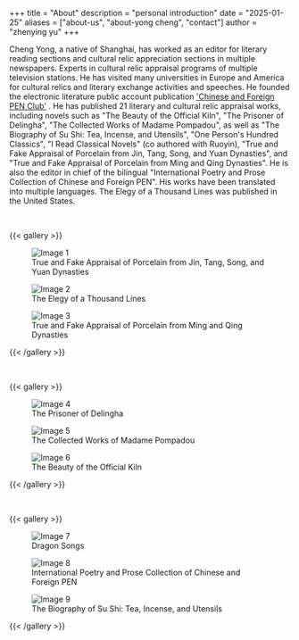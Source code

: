 +++
title = "About"
description = "personal introduction"
date = "2025-01-25"
aliases = ["about-us", "about-yong cheng", "contact"]
author = "zhenying yu"
+++
    

Cheng Yong, a native of Shanghai, has worked as an editor for literary reading sections and cultural relic appreciation sections in multiple newspapers. Experts in cultural relic appraisal programs of multiple television stations. He has visited many universities in Europe and America for cultural relics and literary exchange activities and speeches. He founded the electronic literature public account publication ['Chinese and Foreign PEN Club'](https://mp.weixin.qq.com/s/PC9qSTiLiicyHeQOB5dtEA) . He has published 21 literary and cultural relic appraisal works, including novels such as "The Beauty of the Official Kiln", "The Prisoner of Delingha", "The Collected Works of Madame Pompadou", as well as "The Biography of Su Shi: Tea, Incense, and Utensils", "One Person's Hundred Classics", "I Read Classical Novels" (co authored with Ruoyin), "True and Fake Appraisal of Porcelain from Jin, Tang, Song, and Yuan Dynasties", and "True and Fake Appraisal of Porcelain from Ming and Qing Dynasties". He is also the editor in chief of the bilingual "International Poetry and Prose Collection of Chinese and Foreign PEN". His works have been translated into multiple languages. The Elegy of a Thousand Lines was published in the United States.

&nbsp;

{{< gallery >}}
  <figure>
    <img src="/images/image1.jpg" alt="Image 1" title="True and Fake Appraisal of Porcelain from Jin, Tang, Song, and Yuan Dynasties">
    <figcaption>True and Fake Appraisal of Porcelain from Jin, Tang, Song, and Yuan Dynasties</figcaption>
  </figure>
  <figure>
    <img src="/images/image2.jpg" alt="Image 2" title="The Elegy of a Thousand Lines">
    <figcaption>The Elegy of a Thousand Lines</figcaption>
  </figure>
  <figure>
    <img src="/images/image3.jpg" alt="Image 3" title="True and Fake Appraisal of Porcelain from Ming and Qing Dynasties">
    <figcaption>True and Fake Appraisal of Porcelain from Ming and Qing Dynasties</figcaption>
  </figure>
{{< /gallery >}}

&nbsp;

{{< gallery >}}
  <figure>
    <img src="/images/image4.webp" alt="Image 4" title="The Prisoner of Delingha                                                                 ">
    <figcaption>The Prisoner of Delingha</figcaption>
  </figure>
  <figure>
    <img src="/images/image5.webp" alt="Image 5" title="The Collected Works of Madame Pompadou">
    <figcaption>The Collected Works of Madame Pompadou</figcaption>
  </figure>
  <figure>
    <img src="/images/image6.jpg" alt="Image 6" title="The Beauty of the Official Kiln">
    <figcaption>The Beauty of the Official Kiln</figcaption>
  </figure>
{{< /gallery >}}

&nbsp;

{{< gallery >}}
  <figure>
    <img src="/images/image7.jpg" alt="Image 7" title="Dragon Songs">
    <figcaption>Dragon Songs</figcaption>
  </figure>
  <figure>
    <img src="/images/image8.jpg" alt="Image 8" title="International Poetry and Prose Collection of Chinese and Foreign PEN">
    <figcaption>International Poetry and Prose Collection of Chinese and Foreign PEN</figcaption>
  </figure>
  <figure>
    <img src="/images/image9.jpg" alt="Image 9" title="The Biography of Su Shi: Tea, Incense, and Utensils">
    <figcaption>The Biography of Su Shi: Tea, Incense, and Utensils</figcaption>
  </figure>
{{< /gallery >}}


